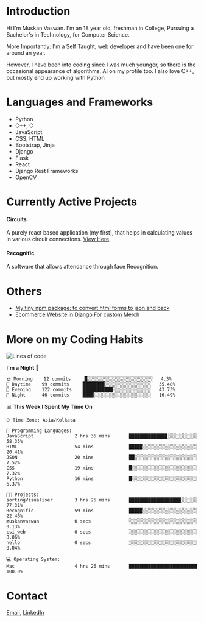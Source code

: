 <!-- - I’m currently working on:
&nbsp;&nbsp;&nbsp;&nbsp;&nbsp;&nbsp; *Circuits*[https://muskanvaswan.github.io/circuits] which, as the name suggests,  is a calculator for solving circuits with ease. This is my first React project
#### I’m currently learning : 
&nbsp;&nbsp;&nbsp;&nbsp;&nbsp;&nbsp; React.js
#### Ask me about:
&nbsp;&nbsp;&nbsp;&nbsp;&nbsp;&nbsp; Anything
#### How to reach me:
&nbsp;&nbsp;&nbsp;&nbsp;&nbsp;&nbsp; Email[mailto:muskanvaswan@gmail.com] LinkedIn[https://www.linkedin.com/in/muskan-vaswan?lipi=urn%3Ali%3Apage%3Ad_flagship3_profile_view_base_contact_details%3B%2FQpdlv5fQ12Ru4DkW2TysA%3D%3D]
#### Pronouns:
&nbsp;&nbsp;&nbsp;&nbsp;&nbsp;&nbsp; Her -->

# Introduction
Hi I'm Muskan Vaswan.
I'm an 18 year old,
freshman in College,
Pursuing a Bachelor's in Technology, for Computer Science.

More Importantly: I'm a Self Taught, web developer and have been one for around an year.

However, I have been into coding since I was much younger, so there is the occasional appearance of algorithms, AI on my profile too. I also love C++, but mostly end up working with Python


# Languages and Frameworks

- Python
- C++, C
- JavaScript
- CSS, HTML 
- Bootstrap, Jinja
- Django
- Flask
- React 
- Django Rest Frameworks
- OpenCV

# Currently Active Projects

#### Circuits
A purely react based application (my first), that helps in calculating values in various circuit connections.
[View Here](https://muskanvaswan.github.io/circuits')

#### Recognific
A software that allows attendance through face Recognition.

# Others
- [My tiny npm package: to convert html forms to json and back](https://www.npmjs.com/package/forms-dynamically)
- [Ecommerce Website in Django For custom Merch](https://merch-commerce.herokuapp.com/)

# More on my Coding Habits

<!--START_SECTION:waka-->
![Lines of code](https://img.shields.io/badge/From%20Hello%20World%20I%27ve%20Written-162721%20lines%20of%20code-blue)

**I'm a Night 🦉** 

```text
🌞 Morning    12 commits     █░░░░░░░░░░░░░░░░░░░░░░░░   4.3% 
🌆 Daytime    99 commits     ████████░░░░░░░░░░░░░░░░░   35.48% 
🌃 Evening    122 commits    ███████████░░░░░░░░░░░░░░   43.73% 
🌙 Night      46 commits     ████░░░░░░░░░░░░░░░░░░░░░   16.49%

```


📊 **This Week I Spent My Time On** 

```text
⌚︎ Time Zone: Asia/Kolkata

💬 Programming Languages: 
JavaScript               2 hrs 35 mins       ██████████████░░░░░░░░░░░   58.35% 
HTML                     54 mins             █████░░░░░░░░░░░░░░░░░░░░   20.41% 
JSON                     20 mins             ██░░░░░░░░░░░░░░░░░░░░░░░   7.52% 
CSS                      19 mins             █░░░░░░░░░░░░░░░░░░░░░░░░   7.32% 
Python                   16 mins             █░░░░░░░░░░░░░░░░░░░░░░░░   6.37%

🐱‍💻 Projects: 
sortingVisualiser        3 hrs 25 mins       ███████████████████░░░░░░   77.31% 
Recognific               59 mins             █████░░░░░░░░░░░░░░░░░░░░   22.46% 
muskanvaswan             0 secs              ░░░░░░░░░░░░░░░░░░░░░░░░░   0.13% 
csi_web                  0 secs              ░░░░░░░░░░░░░░░░░░░░░░░░░   0.06% 
hello                    0 secs              ░░░░░░░░░░░░░░░░░░░░░░░░░   0.04%

💻 Operating System: 
Mac                      4 hrs 26 mins       █████████████████████████   100.0%

```


<!--END_SECTION:waka-->

# Contact

[Email](mailto:muskanvaswan@gmail.com), [LinkedIn](https://www.linkedin.com/in/muskan-vaswan?lipi=urn%3Ali%3Apage%3Ad_flagship3_profile_view_base_contact_details%3B%2FQpdlv5fQ12Ru4DkW2TysA%3D%3D)



